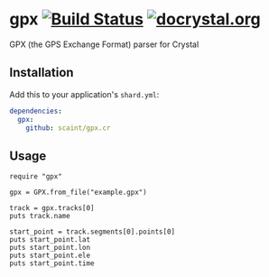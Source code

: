 # gpx [![Build Status](https://travis-ci.org/scaint/gpx.cr.svg?branch=master)](https://travis-ci.org/scaint/gpx.cr) [![docrystal.org](http://docrystal.org/badge.svg?style=round)](http://docrystal.org/github.com/scaint/gpx.cr)

GPX (the GPS Exchange Format) parser for Crystal

## Installation


Add this to your application's `shard.yml`:

```yaml
dependencies:
  gpx:
    github: scaint/gpx.cr
```


## Usage


```crystal
require "gpx"

gpx = GPX.from_file("example.gpx")

track = gpx.tracks[0]
puts track.name

start_point = track.segments[0].points[0]
puts start_point.lat
puts start_point.lon
puts start_point.ele
puts start_point.time
```
